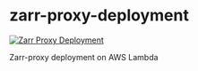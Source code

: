 # zarr-proxy-deployment

[![Zarr Proxy Deployment](https://github.com/carbonplan/zarr-proxy-deployment/actions/workflows/deploy.yml/badge.svg)](https://github.com/carbonplan/zarr-proxy-deployment/actions/workflows/deploy.yml)

Zarr-proxy deployment on AWS Lambda
